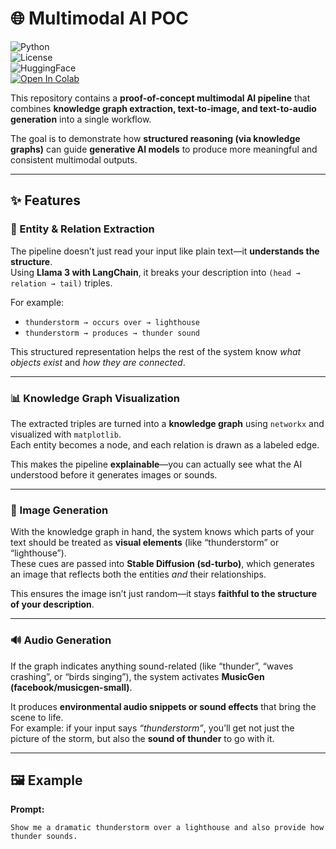 # 🌐 Multimodal AI POC  

![Python](https://img.shields.io/badge/python-3.10%2B-blue.svg)  
![License](https://img.shields.io/badge/license-MIT-green.svg)  
![HuggingFace](https://img.shields.io/badge/models-HuggingFace-orange.svg)  
[![Open In Colab](https://colab.research.google.com/assets/colab-badge.svg)](https://colab.research.google.com/)

This repository contains a **proof-of-concept multimodal AI pipeline** that combines **knowledge graph extraction, text-to-image, and text-to-audio generation** into a single workflow.  

The goal is to demonstrate how **structured reasoning (via knowledge graphs)** can guide **generative AI models** to produce more meaningful and consistent multimodal outputs.  

---

## ✨ Features  

### 🧠 Entity & Relation Extraction  
The pipeline doesn’t just read your input like plain text—it **understands the structure**.  
Using **Llama 3 with LangChain**, it breaks your description into `(head → relation → tail)` triples.  

For example:  
- `thunderstorm → occurs over → lighthouse`  
- `thunderstorm → produces → thunder sound`  

This structured representation helps the rest of the system know *what objects exist* and *how they are connected*.  

---

### 📊 Knowledge Graph Visualization  
The extracted triples are turned into a **knowledge graph** using `networkx` and visualized with `matplotlib`.  
Each entity becomes a node, and each relation is drawn as a labeled edge.  

This makes the pipeline **explainable**—you can actually see what the AI understood before it generates images or sounds.  

---

### 🎨 Image Generation  
With the knowledge graph in hand, the system knows which parts of your text should be treated as **visual elements** (like “thunderstorm” or “lighthouse”).  
These cues are passed into **Stable Diffusion (sd-turbo)**, which generates an image that reflects both the entities *and* their relationships.  

This ensures the image isn’t just random—it stays **faithful to the structure of your description**.  

---

### 🔊 Audio Generation  
If the graph indicates anything sound-related (like “thunder”, “waves crashing”, or “birds singing”), the system activates **MusicGen (facebook/musicgen-small)**.  

It produces **environmental audio snippets or sound effects** that bring the scene to life.  
For example: if your input says *“thunderstorm”*, you’ll get not just the picture of the storm, but also the **sound of thunder** to go with it.  


---

## 🖼 Example

**Prompt:**  
```text
Show me a dramatic thunderstorm over a lighthouse and also provide how thunder sounds.

